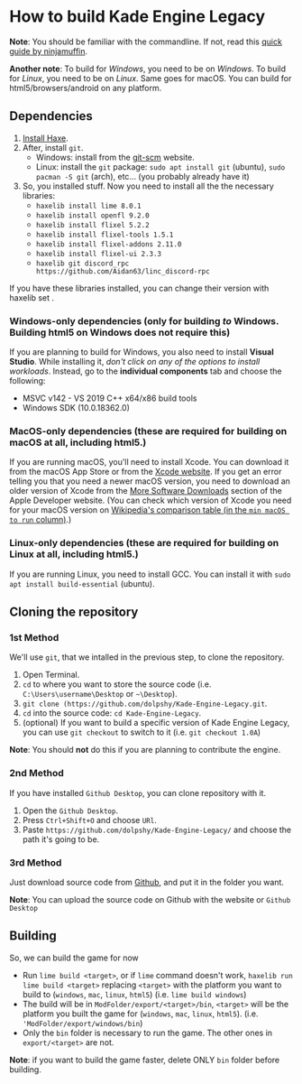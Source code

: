 # How to build Kade Engine Legacy

**Note**: You should be familiar with the commandline. If not, read this [quick guide by ninjamuffin](https://ninjamuffin99.newgrounds.com/news/post/1090480).

**Another note**: To build for *Windows*, you need to be on *Windows*. To build for *Linux*, you need to be on *Linux*. Same goes for macOS. You can build for html5/browsers/android on any platform.

## Dependencies
 1. [Install Haxe](https://haxe.org/download/).
 2. After, install `git`.
	 - Windows: install from the [git-scm](https://git-scm.com/downloads) website.
	 - Linux: install the `git` package: `sudo apt install git` (ubuntu), `sudo pacman -S git` (arch), etc... (you probably already have it)
 3. So, you installed stuff. Now you need to install all the the necessary libraries:
	 - `haxelib install lime 8.0.1`
	 - `haxelib install openfl 9.2.0`
	 - `haxelib install flixel 5.2.2`
	 - `haxelib install flixel-tools 1.5.1`
	 - `haxelib install flixel-addons 2.11.0`
	 - `haxelib install flixel-ui 2.3.3`
	 - `haxelib git discord_rpc https://github.com/Aidan63/linc_discord-rpc`

If you have these libraries installed, you can change their version with haxelib set <library> <version>.

### Windows-only dependencies (only for building *to* Windows. Building html5 on Windows does not require this)
If you are planning to build for Windows, you also need to install **Visual Studio**.
While installing it, *don't click on any of the options to install workloads*. Instead, go to the **individual components** tab and choose the following:
-   MSVC v142 - VS 2019 C++ x64/x86 build tools
-   Windows SDK (10.0.18362.0)

### MacOS-only dependencies (these are required for building on macOS at all, including html5.)
If you are running macOS, you'll need to install Xcode. You can download it from the macOS App Store or from the [Xcode website](https://developer.apple.com/xcode/).
If you get an error telling you that you need a newer macOS version, you need to download an older version of Xcode from the [More Software Downloads](https://developer.apple.com/download/more/) section of the Apple Developer website. (You can check which version of Xcode you need for your macOS version on [Wikipedia's comparison table (in the `min macOS to run` column)](https://en.wikipedia.org/wiki/Xcode#Version_comparison_table).)

### Linux-only dependencies (these are required for building on Linux at all, including html5.)
If you are running Linux, you need to install GCC. You can install it with `sudo apt install build-essential` (ubuntu).

## Cloning the repository

### 1st Method
We'll use `git`, that we intalled in the previous step, to clone the repository.
1. Open Terminal.
2. `cd` to where you want to store the source code (i.e. `C:\Users\username\Desktop` or `~\Desktop`).
3. `git clone (https://github.com/dolpshy/Kade-Engine-Legacy.git`.
4. `cd` into the source code: `cd Kade-Engine-Legacy`.
5. (optional) If you want to build a specific version of Kade Engine Legacy, you can use `git checkout` to switch to it (i.e. `git checkout 1.0A`)

**Note**: You should **not** do this if you are planning to contribute the engine.

### 2nd Method
If you have installed `Github Desktop`, you can clone repository with it.
1. Open the `Github Desktop`.
2. Press `Ctrl+Shift+O` and choose `URl`.
3. Paste `https://github.com/dolpshy/Kade-Engine-Legacy/` and choose the path it's going to be.

### 3rd Method
Just download source code from [Github](https://github.com/dolpshy/Kade-Engine-Legacy/), and put it in the folder you want.

**Note**: You can upload the source code on Github with the website or `Github Desktop`

## Building
So, we can build the game for now

- Run `lime build <target>`, or if `lime` command doesn't work, `haxelib run lime build <target>` replacing `<target>` with the platform you want to build to (`windows`, `mac`, `linux`, `html5`) (i.e. `lime build windows`)
- The build will be in `ModFolder/export/<target>/bin`, `<target>` will be the platform you built the game for (`windows`, `mac`, `linux`, `html5`). (i.e. `'ModFolder/export/windows/bin`)
- Only the `bin` folder is necessary to run the game. The other ones in `export/<target>` are not.

**Note**: if you want to build the game faster, delete ONLY `bin` folder before building.
